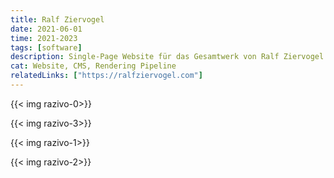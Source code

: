 ```yaml
---
title: Ralf Ziervogel
date: 2021-06-01
time: 2021-2023
tags: [software]
description: Single-Page Website für das Gesamtwerk von Ralf Ziervogel. PHP basiertes CMS, custom GIMP script, python render pipe, leaflet.js on website.
cat: Website, CMS, Rendering Pipeline
relatedLinks: ["https://ralfziervogel.com"]
---
```

{{< img razivo-0>}}

{{< img razivo-3>}}

{{< img razivo-1>}}

{{< img razivo-2>}}
